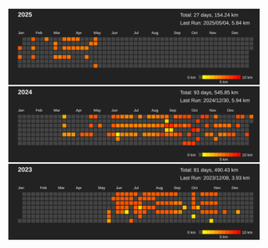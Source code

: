 ![2025](https://github.com/prime167/MyRunningLog/blob/main/data/2025.svg)
![2024](https://github.com/prime167/MyRunningLog/blob/main/data/2024.svg)
![2023](https://github.com/prime167/MyRunningLog/blob/main/data/2023.svg)
